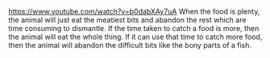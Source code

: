 https://www.youtube.com/watch?v=b0dabXAy7uA
When the food is plenty, the animal will just eat the meatiest bits and abandon the rest which are time consuming to dismantle.
If the time taken to catch a food is more, then the animal will eat the whole thing.
If it can use that time to catch more food, then the animal will abandon the difficult bits like the bony parts of a fish.